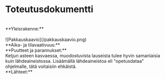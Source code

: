 # Toteutusdokumentti
<br>
**Yleisrakenne:**
<br>
<br>
![Pakkauskaavio](/pakkauskaavio.png)
<br>
**Aika- ja tilavaativuus:**
<br>
**Puutteet ja parannukset:**
<br>
Ketjun asteen kasvaessa, muodostuvista lauseista tulee hyvin samanlaisia kuin
lähdeaineistossa. Lisäämällä lähdeaineistoa eli "opetusdataa" ohjelmalle, tätä
voitaisiin ehkäistä.
<br>
**Lähteet:**
<br>
